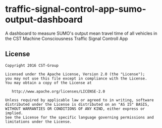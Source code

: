 # traffic-signal-control-app-sumo-output-dashboard
A dashboard to measure SUMO's output mean travel time of all vehicles in the CST Machine Consciousness Traffic Signal Controll App


License
--------

    Copyright 2016 CST-Group

    Licensed under the Apache License, Version 2.0 (the "License");
    you may not use this file except in compliance with the License.
    You may obtain a copy of the License at

       http://www.apache.org/licenses/LICENSE-2.0

    Unless required by applicable law or agreed to in writing, software
    distributed under the License is distributed on an "AS IS" BASIS,
    WITHOUT WARRANTIES OR CONDITIONS OF ANY KIND, either express or implied.
    See the License for the specific language governing permissions and
    limitations under the License.
